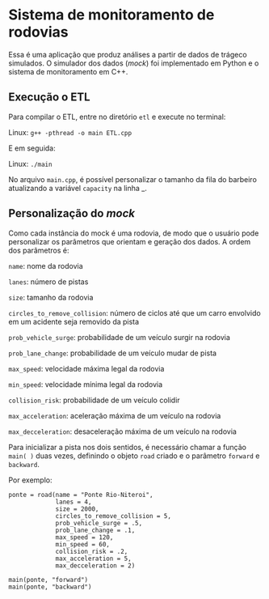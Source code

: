 # Sistema de monitoramento de rodovias

Essa é uma aplicação que produz análises a partir de dados de trágeco simulados. O simulador dos dados (*mock*) foi implementado em Python e o sistema de monitoramento em C++.

## Execução o ETL

Para compilar o ETL, entre no diretório `etl` e execute no terminal:

Linux:
```g++ -pthread -o main ETL.cpp ```

E em seguida:

Linux:
```./main```

No arquivo `main.cpp`, é possível personalizar o tamanho da fila do barbeiro atualizando a variável `capacity` na linha _.

## Personalização do *mock*

Como cada instância do mock é uma rodovia, de modo que o usuário pode personalizar os parâmetros que orientam e geração dos dados. A ordem dos parâmetros é:

`name`: nome da rodovia

`lanes`: número de pistas 

`size`: tamanho da rodovia

`circles_to_remove_collision`: número de ciclos até que um carro envolvido em um acidente seja removido da pista

`prob_vehicle_surge`: probabilidade de um veículo surgir na rodovia

`prob_lane_change`: probabilidade de um veículo mudar de pista

`max_speed`: velocidade máxima legal da rodovia

`min_speed`: velocidade mínima legal da rodovia

`collision_risk`: probabilidade de um veículo colidir

`max_acceleration`: aceleração máxima de um veículo na rodovia

`max_decceleration`: desaceleração máxima de um veículo na rodovia

Para inicializar a pista nos dois sentidos, é necessário chamar a função `main( )` duas vezes, definindo o objeto `road` criado e o parâmetro `forward` e `backward`.

Por exemplo:

```
ponte = road(name = "Ponte Rio-Niteroi", 
             lanes = 4, 
             size = 2000, 
             circles_to_remove_collision = 5, 
             prob_vehicle_surge = .5, 
             prob_lane_change = .1, 
             max_speed = 120, 
             min_speed = 60, 
             collision_risk = .2, 
             max_acceleration = 5, 
             max_decceleration = 2)
            
main(ponte, "forward")
main(ponte, "backward")
```

